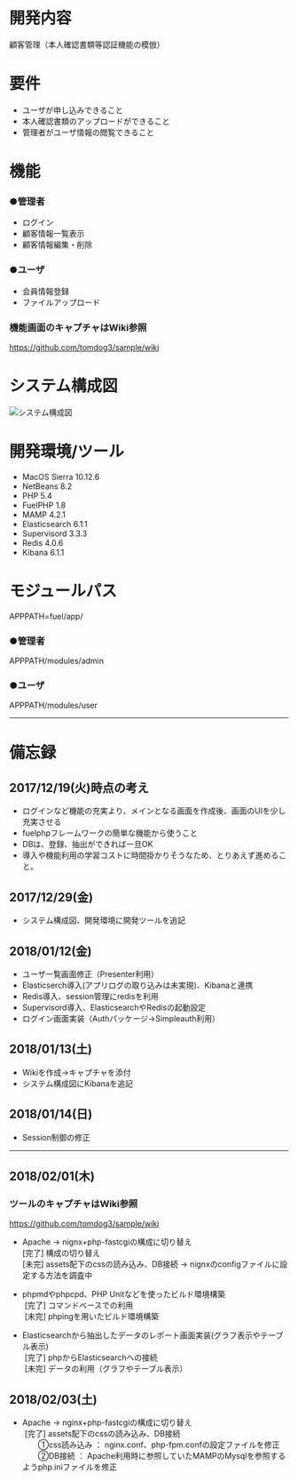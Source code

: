 # 開発内容
顧客管理（本人確認書類等認証機能の模倣）

# 要件
- ユーザが申し込みできること
- 本人確認書類のアップロードができること
- 管理者がユーザ情報の閲覧できること

# 機能
### ●管理者
- ログイン
- 顧客情報一覧表示
- 顧客情報編集・削除

### ●ユーザ
- 会員情報登録
- ファイルアップロード

### 機能画面のキャプチャはWiki参照
https://github.com/tomdog3/sample/wiki

# システム構成図
![システム構成図](https://user-images.githubusercontent.com/34684487/34906148-5d44ca98-f8aa-11e7-805a-6bc5e0b9cfd9.png)


# 開発環境/ツール
- MacOS Sierra 10.12.6
- NetBeans 8.2
- PHP 5.4
- FuelPHP 1.8
- MAMP 4.2.1
- Elasticsearch 6.1.1
- Supervisord 3.3.3
- Redis 4.0.6
- Kibana 6.1.1

# モジュールパス
APPPATH=fuel/app/

### ●管理者
APPPATH/modules/admin

### ●ユーザ
APPPATH/modules/user

---

# 備忘録
## 2017/12/19(火)時点の考え
- ログインなど機能の充実より、メインとなる画面を作成後、画面のUIを少し充実させる
- fuelphpフレームワークの簡単な機能から使うこと
- DBは、登録、抽出ができれば一旦OK
- 導入や機能利用の学習コストに時間掛かりそうなため、とりあえず進めること。

## 2017/12/29(金)
- システム構成図、開発環境に開発ツールを追記

## 2018/01/12(金)
- ユーザ一覧画面修正（Presenter利用）
- Elasticserch導入(アプリログの取り込みは未実現)、Kibanaと連携
- Redis導入、session管理にredisを利用
- Supervisord導入、ElasticsearchやRedisの起動設定
- ログイン画面実装（Authパッケージ->Simpleauth利用）

## 2018/01/13(土)
- Wikiを作成->キャプチャを添付
- システム構成図にKibanaを追記

## 2018/01/14(日)
- Session制御の修正

---

## 2018/02/01(木)
### ツールのキャプチャはWiki参照
https://github.com/tomdog3/sample/wiki

- Apache → nignx+php-fastcgiの構成に切り替え  
  [完了] 構成の切り替え  
  [未完] assets配下のcssの読み込み、DB接続 → nignxのconfigファイルに設定する方法を調査中  

- phpmdやphpcpd、PHP Unitなどを使ったビルド環境構築  
  [完了] コマンドベースでの利用  
  [未完] phpingを用いたビルド環境構築  
  
- Elasticsearchから抽出したデータのレポート画面実装(グラフ表示やテーブル表示)  
  [完了] phpからElasticsearchへの接続  
  [未完] データの利用（グラフやテーブル表示）  

## 2018/02/03(土)
- Apache → nginx+php-fastcgiの構成に切り替え  
  [完了] assets配下のcssの読み込み、DB接続  
  　　①css読み込み ： nginx.conf、php-fpm.confの設定ファイルを修正  
   　　②DB接続 ： Apache利用時に参照していたMAMPのMysqlを参照するようphp.iniファイルを修正
